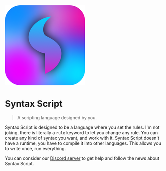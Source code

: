 ![Syntax Script Logo](./SyntaxScript-256.png)

# Syntax Script
> A scripting language designed by you.

Syntax Script is designed to be a language where you set the rules. I'm not joking, there is literally a `rule` keyword to let you change any rule. You can create any kind of syntax you want, and work with it. Syntax Script doesn't have a runtime, you have to compile it into other languages. This allows you to write once, run everything.

You can consider our [Discord server](https://discord.gg/uMEexqhA) to get help and follow the news about Syntax Script.